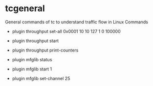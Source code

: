 # tcgeneral

General commands of tc to understand traffic flow in Linux
Commands

- plugin throughput set-all 0x0001 10 10 127 1 0 100000
* plugin throughput start
* plugin throughput print-counters

* plugin mfglib status
* plugin mfglib start 1
* plugin mfglib set-channel 25
